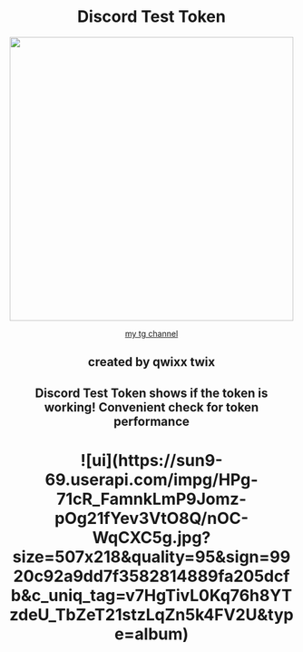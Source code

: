 <h1 align="center"> Discord Test Token </h1> 
<p align= "center"> <kbd> <img  src="https://cdn.discordapp.com/attachments/1128237250614923297/1130006352371138560/standard.gif" width="500">



<p align="center"><a href="https://t.me/QwixxTwixx" target="_blank">my tg channel</a>


<h2 align="center"> created by qwixx twix </h1> 

<h2 align="center">
  Discord Test Token shows if the token is working!
  Convenient check for token performance                      
</h2>

<h1 align="center"> ![ui](https://sun9-69.userapi.com/impg/HPg-71cR_FamnkLmP9Jomz-pOg21fYev3VtO8Q/nOC-WqCXC5g.jpg?size=507x218&quality=95&sign=9920c92a9dd7f3582814889fa205dcfb&c_uniq_tag=v7HgTivL0Kq76h8YTzdeU_TbZeT21stzLqZn5k4FV2U&type=album)</h1>
